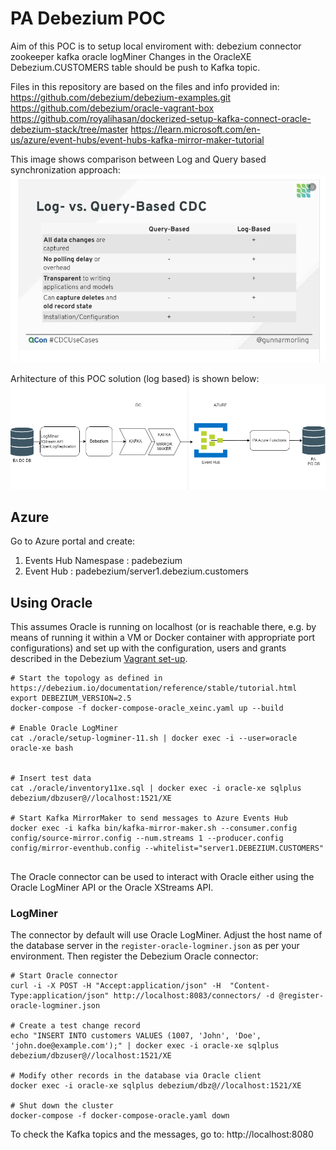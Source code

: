 # PA Debezium POC

Aim of this POC is to setup local enviroment with:
    debezium connector
    zookeeper
    kafka
    oracle
    logMiner
Changes in the OracleXE Debezium.CUSTOMERS table should be push to Kafka topic.

Files in this repository are based on the files and info provided in:
https://github.com/debezium/debezium-examples.git
https://github.com/debezium/oracle-vagrant-box
https://github.com/royalihasan/dockerized-setup-kafka-connect-oracle-debezium-stack/tree/master
https://learn.microsoft.com/en-us/azure/event-hubs/event-hubs-kafka-mirror-maker-tutorial


This image shows comparison between Log and Query based synchronization approach:
![image info](./images/debezium_vs_sp.png)


Arhitecture of this POC solution (log based) is shown below:
![image info](./images/debezium_ea_pa_.png)

## Azure

Go to Azure portal and create:
1) Events Hub Namespase :  padebezium
2) Event Hub :  padebezium/server1.debezium.customers


## Using Oracle

This assumes Oracle is running on localhost
(or is reachable there, e.g. by means of running it within a VM or Docker container with appropriate port configurations)
and set up with the configuration, users and grants described in the Debezium [Vagrant set-up](https://github.com/debezium/oracle-vagrant-box).

```shell
# Start the topology as defined in https://debezium.io/documentation/reference/stable/tutorial.html
export DEBEZIUM_VERSION=2.5
docker-compose -f docker-compose-oracle_xeinc.yaml up --build

# Enable Oracle LogMiner
cat ./oracle/setup-logminer-11.sh | docker exec -i --user=oracle oracle-xe bash


# Insert test data
cat ./oracle/inventory11xe.sql | docker exec -i oracle-xe sqlplus debezium/dbzuser@//localhost:1521/XE

# Start Kafka MirrorMaker to send messages to Azure Events Hub
docker exec -i kafka bin/kafka-mirror-maker.sh --consumer.config config/source-mirror.config --num.streams 1 --producer.config config/mirror-eventhub.config --whitelist="server1.DEBEZIUM.CUSTOMERS"


```



The Oracle connector can be used to interact with Oracle either using the Oracle LogMiner API or the Oracle XStreams API.

### LogMiner

The connector by default will use Oracle LogMiner.
Adjust the host name of the database server in the `register-oracle-logminer.json` as per your environment.
Then register the Debezium Oracle connector:

```shell
# Start Oracle connector
curl -i -X POST -H "Accept:application/json" -H  "Content-Type:application/json" http://localhost:8083/connectors/ -d @register-oracle-logminer.json

# Create a test change record
echo "INSERT INTO customers VALUES (1007, 'John', 'Doe', 'john.doe@example.com');" | docker exec -i oracle-xe sqlplus debezium/dbzuser@//localhost:1521/XE

# Modify other records in the database via Oracle client
docker exec -i oracle-xe sqlplus debezium/dbz@//localhost:1521/XE

# Shut down the cluster
docker-compose -f docker-compose-oracle.yaml down
```

To check the Kafka topics and the messages, go to:
http://localhost:8080


 